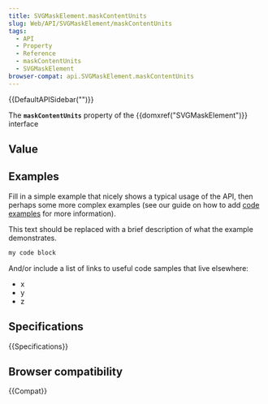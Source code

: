 ```yaml
---
title: SVGMaskElement.maskContentUnits
slug: Web/API/SVGMaskElement/maskContentUnits
tags:
  - API
  - Property
  - Reference
  - maskContentUnits
  - SVGMaskElement
browser-compat: api.SVGMaskElement.maskContentUnits
---
```

{{DefaultAPISidebar("")}}

The **`maskContentUnits`** property of the {{domxref("SVGMaskElement")}} interface 

## Value



## Examples

Fill in a simple example that nicely shows a typical usage of the API, then perhaps some more complex examples (see our guide on how to add [code examples](/en-US/docs/MDN/Contribute/Structures/Code_examples) for more information).

This text should be replaced with a brief description of what the example demonstrates.

```js
my code block
```

And/or include a list of links to useful code samples that live elsewhere:

*   x
*   y
*   z

## Specifications

{{Specifications}}

## Browser compatibility

{{Compat}}


